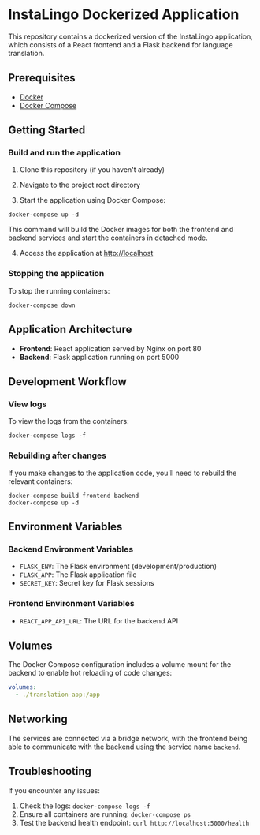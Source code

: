 # InstaLingo Dockerized Application

This repository contains a dockerized version of the InstaLingo application, which consists of a React frontend and a Flask backend for language translation.

## Prerequisites

- [Docker](https://docs.docker.com/get-docker/)
- [Docker Compose](https://docs.docker.com/compose/install/)

## Getting Started

### Build and run the application

1. Clone this repository (if you haven't already)

2. Navigate to the project root directory

3. Start the application using Docker Compose:

```
docker-compose up -d
```

This command will build the Docker images for both the frontend and backend services and start the containers in detached mode.

4. Access the application at [http://localhost](http://localhost)

### Stopping the application

To stop the running containers:

```
docker-compose down
```

## Application Architecture

- **Frontend**: React application served by Nginx on port 80
- **Backend**: Flask application running on port 5000

## Development Workflow

### View logs

To view the logs from the containers:

```
docker-compose logs -f
```

### Rebuilding after changes

If you make changes to the application code, you'll need to rebuild the relevant containers:

```
docker-compose build frontend backend
docker-compose up -d
```

## Environment Variables

### Backend Environment Variables
- `FLASK_ENV`: The Flask environment (development/production)
- `FLASK_APP`: The Flask application file
- `SECRET_KEY`: Secret key for Flask sessions

### Frontend Environment Variables
- `REACT_APP_API_URL`: The URL for the backend API

## Volumes

The Docker Compose configuration includes a volume mount for the backend to enable hot reloading of code changes:

```yaml
volumes:
  - ./translation-app:/app
```

## Networking

The services are connected via a bridge network, with the frontend being able to communicate with the backend using the service name `backend`.

## Troubleshooting

If you encounter any issues:

1. Check the logs: `docker-compose logs -f`
2. Ensure all containers are running: `docker-compose ps`
3. Test the backend health endpoint: `curl http://localhost:5000/health`
